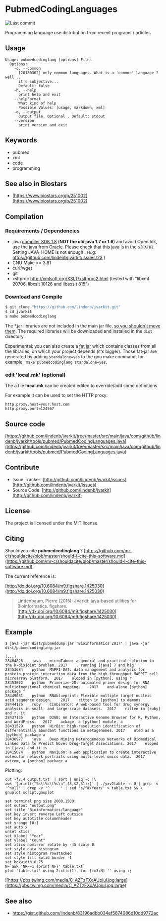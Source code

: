 # PubmedCodingLanguages

![Last commit](https://img.shields.io/github/last-commit/lindenb/jvarkit.png)

Programming language use distribution from recent programs / articles


## Usage

```
Usage: pubmedcodinglang [options] Files
  Options:
    -c, --common
      [20180302] only common languages. What is a 'common' language ? well .. 
      it's subjective...
      Default: false
    -h, --help
      print help and exit
    --helpFormat
      What kind of help
      Possible Values: [usage, markdown, xml]
    -o, --output
      Output file. Optional . Default: stdout
    --version
      print version and exit

```


## Keywords

 * pubmed
 * xml
 * code
 * programming



## See also in Biostars

 * [https://www.biostars.org/p/251002](https://www.biostars.org/p/251002)


## Compilation

### Requirements / Dependencies

* java [compiler SDK 1.8](http://www.oracle.com/technetwork/java/index.html) (**NOT the old java 1.7 or 1.6**) and avoid OpenJdk, use the java from Oracle. Please check that this java is in the `${PATH}`. Setting JAVA_HOME is not enough : (e.g: https://github.com/lindenb/jvarkit/issues/23 )
* GNU Make >= 3.81
* curl/wget
* git
* xsltproc http://xmlsoft.org/XSLT/xsltproc2.html (tested with "libxml 20706, libxslt 10126 and libexslt 815")


### Download and Compile

```bash
$ git clone "https://github.com/lindenb/jvarkit.git"
$ cd jvarkit
$ make pubmedcodinglang
```

The *.jar libraries are not included in the main jar file, [so you shouldn't move them](https://github.com/lindenb/jvarkit/issues/15#issuecomment-140099011 ).
The required libraries will be downloaded and installed in the `dist` directory.

Experimental: you can also create a [fat jar](https://stackoverflow.com/questions/19150811/) which contains classes from all the libraries, on which your project depends (it's bigger). Those fat-jar are generated by adding `standalone=yes` to the gnu make command, for example ` make pubmedcodinglang standalone=yes`.

### edit 'local.mk' (optional)

The a file **local.mk** can be created edited to override/add some definitions.

For example it can be used to set the HTTP proxy:

```
http.proxy.host=your.host.com
http.proxy.port=124567
```
## Source code 

[https://github.com/lindenb/jvarkit/tree/master/src/main/java/com/github/lindenb/jvarkit/tools/pubmed/PubmedCodingLanguages.java](https://github.com/lindenb/jvarkit/tree/master/src/main/java/com/github/lindenb/jvarkit/tools/pubmed/PubmedCodingLanguages.java)

## Contribute

- Issue Tracker: [http://github.com/lindenb/jvarkit/issues](http://github.com/lindenb/jvarkit/issues)
- Source Code: [http://github.com/lindenb/jvarkit](http://github.com/lindenb/jvarkit)

## License

The project is licensed under the MIT license.

## Citing

Should you cite **pubmedcodinglang** ? [https://github.com/mr-c/shouldacite/blob/master/should-I-cite-this-software.md](https://github.com/mr-c/shouldacite/blob/master/should-I-cite-this-software.md)

The current reference is:

[http://dx.doi.org/10.6084/m9.figshare.1425030](http://dx.doi.org/10.6084/m9.figshare.1425030)

> Lindenbaum, Pierre (2015): JVarkit: java-based utilities for Bioinformatics. figshare.
> [http://dx.doi.org/10.6084/m9.figshare.1425030](http://dx.doi.org/10.6084/m9.figshare.1425030)


## Example

```
$ java -jar dist/pubmeddump.jar 'Bioinformatics 2017' | java -jar dist/pubmedcodinglang.jar

(...)
28464826	java	microTaboo: a general and practical solution to the k-disjoint problem.	2017	, running [java] 7 and hig
28453684	python	MAPPI-DAT: data management and analysis for protein-protein interaction data from the high-throughput MAPPIT cell microarray platform.	2017	eloped in [python], using r 
28453672	python	Primerize-2D: automated primer design for RNA multidimensional chemical mapping.	2017	and-alone [python] package f
28449031	python	RNAblueprint: Flexible multiple target nucleic acid sequence design.	2017	ritten in [python] to demons
28444126	ruby	CImbinator: A web-based tool for drug synergy analysis in small- and large-scale datasets.	2017	ritten in [ruby] and r. it
28437135	python	D3GB: An Interactive Genome Browser for R, Python, and WordPress.	2017	ackage, a [python] module, a
28431529	python	HirBin: high-resolution identification of differentially abundant functions in metagenomes.	2017	nted as a [python] package a
28430977	java	Deep Mining Heterogeneous Networks of Biomedical Linked Data to Predict Novel Drug-Target Associations.	2017	eloped in [java] and it is
28415074	python	NaviCom: a web application to create interactive molecular network portraits using multi-level omics data.	2017	avicom, a [python] package a

```

Plotting:

```
cut -f2,4 output.txt  | sort | uniq -c |\
awk '{printf("%s\t%s\t%s\n",$3,$2,$1);}' | ./yxv2table -n 0 | grep -v '^null' | grep -v '^     ' | sed 's/^#/Year/' > table.txt && \
gnuplot script.gnuplot
``` 



```
set terminal png size 2000,1500;
set output "output.png"
set title "Bioinformatics/language"
set key invert reverse Left outside
set key autotitle columnheader
set yrange [0:]
set auto x
unset xtics
set xlabel "Year"
set ylabel "Count"
set xtics nomirror rotate by -45 scale 0
set style data histogram
set style histogram rowstacked
set style fill solid border -1
set boxwidth 0.75
N=`awk 'NR==1 {print NF}' table.txt`
plot 'table.txt' using 2:xtic(1), for [i=3:N] '' using i;
```


![https://pbs.twimg.com/media/C_AZTzFXoAUpiuI.jpg:large](https://pbs.twimg.com/media/C_AZTzFXoAUpiuI.jpg:large)

## See also

* https://gist.github.com/lindenb/83196adbb034ef5874086d10dd9772ac 


